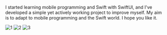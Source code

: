 I started learning mobile programming and Swift with SwiftUI, and I've developed a simple yet actively working project to improve myself. My aim is to adapt to mobile programming and the Swift world. I hope you like it.


![1](https://github.com/nurabdullah/FoodWorkApp/assets/48687868/6b07c7c5-524f-4c12-aa2c-0510de295ce8)
![2](https://github.com/nurabdullah/FoodWorkApp/assets/48687868/4644bc4b-d6c2-45e4-b9d7-ab3bdd531eea)
![3](https://github.com/nurabdullah/FoodWorkApp/assets/48687868/114b2b5d-b2a0-436f-aa8b-32733b727726)

